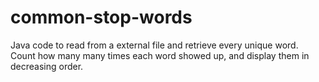 # common-stop-words
Java code to read from a external file and retrieve every unique word. Count how many many times each word showed up, and display them in decreasing order.
